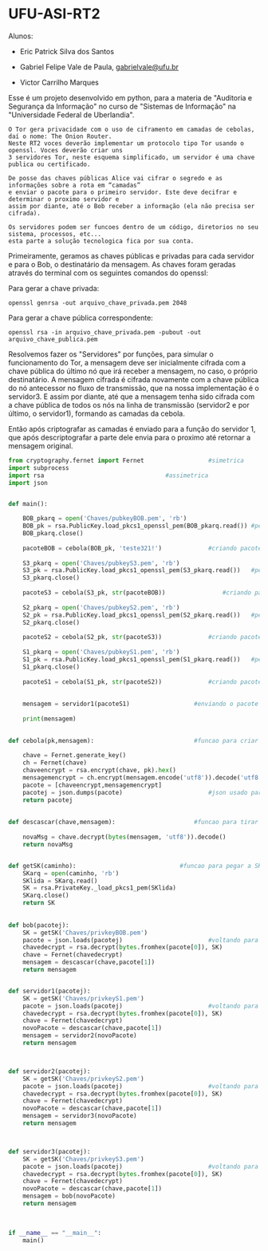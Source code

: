 # UFU-ASI-RT2

Alunos: 
 
 - Eric Patrick Silva dos Santos
 
 - Gabriel Felipe Vale de Paula, gabrielvale@ufu.br
 
 - Victor Carrilho Marques


Esse é um projeto desenvolvido em python, para a materia de "Auditoria e Segurança da Informação" no curso de "Sistemas de Informação" na "Universidade Federal de Uberlandia".

```
O Tor gera privacidade com o uso de ciframento em camadas de cebolas, daí o nome: The Onion Router. 
Neste RT2 voces deverão implementar um protocolo tipo Tor usando o openssl. Voces deverão criar uns 
3 servidores Tor, neste esquema simplificado, um servidor é uma chave publica ou certificado.

De posse das chaves públicas Alice vai cifrar o segredo e as informações sobre a rota em “camadas” 
e enviar o pacote para o primeiro servidor. Este deve decifrar e determinar o proximo servidor e 
assim por diante, até o Bob receber a informação (ela não precisa ser cifrada).

Os servidores podem ser funcoes dentro de um código, diretorios no seu sistema, processos, etc... 
esta parte a solução tecnologica fica por sua conta.
```

Primeiramente, geramos as chaves públicas e privadas para cada servidor e para o Bob, o destinatário da mensagem. As chaves foram geradas através do terminal com os seguintes comandos do openssl: 

Para gerar a chave privada:
```
openssl genrsa -out arquivo_chave_privada.pem 2048
```

Para gerar a chave pública correspondente:
```
openssl rsa -in arquivo_chave_privada.pem -pubout -out arquivo_chave_publica.pem
```

Resolvemos fazer os "Servidores" por funções, para simular o funcionamento do Tor, a mensagem deve ser inicialmente cifrada com a chave pública do último nó que irá receber a mensagem, no caso, o próprio destinatário. A mensagem cifrada é cifrada novamente com a chave pública do nó antecessor no fluxo de transmissão, que na nossa implementação é o servidor3. E assim por diante, até que a mensagem tenha sido cifrada com a chave pública de todos os nós na linha de transmissão (servidor2 e por último, o servidor1), formando as camadas da cebola.

Então após criptografar as camadas é enviado para a função do servidor 1, que após descriptografar a parte dele envia para o proximo até retornar a mensagem original. 

```python
from cryptography.fernet import Fernet 					#simetrica
import subprocess
import rsa 									#assimetrica
import json


def main():

	BOB_pkarq = open('Chaves/pubkeyBOB.pem', 'rb')
	BOB_pk = rsa.PublicKey.load_pkcs1_openssl_pem(BOB_pkarq.read())	#pegando pk de BOB
	BOB_pkarq.close()
	
	pacoteBOB = cebola(BOB_pk, 'teste321!')				#criando pacote de BOB
		
	S3_pkarq = open('Chaves/pubkeyS3.pem', 'rb')
	S3_pk = rsa.PublicKey.load_pkcs1_openssl_pem(S3_pkarq.read())	#pegando pk do "Servidor 3"
	S3_pkarq.close()
	    	
	pacoteS3 = cebola(S3_pk, str(pacoteBOB))				#criando pacote do "Servidor 3"
    	
	S2_pkarq = open('Chaves/pubkeyS2.pem', 'rb')
	S2_pk = rsa.PublicKey.load_pkcs1_openssl_pem(S2_pkarq.read())	#pegando pk do "Servidor 2"
	S2_pkarq.close()
	
	pacoteS2 = cebola(S2_pk, str(pacoteS3))				#criando pacote do "Servidor 2"
	
	S1_pkarq = open('Chaves/pubkeyS1.pem', 'rb')
	S1_pk = rsa.PublicKey.load_pkcs1_openssl_pem(S1_pkarq.read())	#pegando pk do "Servidor 1"
	S1_pkarq.close()
	
	pacoteS1 = cebola(S1_pk, str(pacoteS2))				#criando pacote do "Servidor 1"
	
	
	mensagem = servidor1(pacoteS1)					#enviando o pacote para o "Servidor 1"
	
	print(mensagem)
	

def cebola(pk,mensagem):							#funcao para criar as camadas	
	
	chave = Fernet.generate_key()
	ch = Fernet(chave)
	chaveencrypt = rsa.encrypt(chave, pk).hex()
	mensagemencrypt = ch.encrypt(mensagem.encode('utf8')).decode('utf8')
	pacote = [chaveencrypt,mensagemencrypt]
	pacotej = json.dumps(pacote)						#json usado para ser possivel encriptar a lista
	return pacotej
	
	
def descascar(chave,mensagem):						#funcao para tirar as camadas
	
	novaMsg = chave.decrypt(bytes(mensagem, 'utf8')).decode()
	return novaMsg


def getSK(caminho):								#funcao para pegar a SK
	SKarq = open(caminho, 'rb')
	SKlida = SKarq.read()
	SK = rsa.PrivateKey._load_pkcs1_pem(SKlida)
	SKarq.close()
	return SK
	
	
def bob(pacotej):
	SK = getSK('Chaves/privkeyBOB.pem')
	pacote = json.loads(pacotej)						#voltando para lista
	chavedecrypt = rsa.decrypt(bytes.fromhex(pacote[0]), SK)
	chave = Fernet(chavedecrypt)
	mensagem = descascar(chave,pacote[1])
	return mensagem


def servidor1(pacotej):
	SK = getSK('Chaves/privkeyS1.pem')
	pacote = json.loads(pacotej)						#voltando para lista
	chavedecrypt = rsa.decrypt(bytes.fromhex(pacote[0]), SK)
	chave = Fernet(chavedecrypt)
	novoPacote = descascar(chave,pacote[1])
	mensagem = servidor2(novoPacote)
	return mensagem



def servidor2(pacotej):
	SK = getSK('Chaves/privkeyS2.pem')
	pacote = json.loads(pacotej)						#voltando para lista
	chavedecrypt = rsa.decrypt(bytes.fromhex(pacote[0]), SK)
	chave = Fernet(chavedecrypt)
	novoPacote = descascar(chave,pacote[1])
	mensagem = servidor3(novoPacote)
	return mensagem



def servidor3(pacotej):
	SK = getSK('Chaves/privkeyS3.pem')
	pacote = json.loads(pacotej)						#voltando para lista 
	chavedecrypt = rsa.decrypt(bytes.fromhex(pacote[0]), SK)
	chave = Fernet(chavedecrypt)
	novoPacote = descascar(chave,pacote[1])
	mensagem = bob(novoPacote)
	return mensagem
	
	

if __name__ == "__main__":
    main()
```







